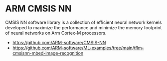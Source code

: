 # ARM CMSIS NN

CMSIS NN software library is a collection of efficient neural network kernels developed to maximize the performance and minimize the memory footprint of neural networks on Arm Cortex-M processors.

* https://github.com/ARM-software/CMSIS-NN
* https://github.com/ARM-software/ML-examples/tree/main/tflm-cmsisnn-mbed-image-recognition
